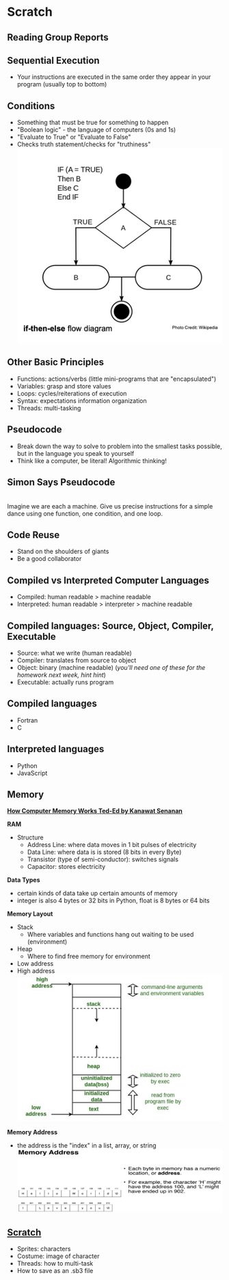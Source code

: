 # Scratch

## Reading Group Reports

## Sequential Execution
- Your instructions are executed in the same order they appear in your program (usually top to bottom)

## Conditions
- Something that must be true for something to happen
- "Boolean logic" - the language of computers (0s and 1s)
- "Evaluate to True" or "Evaluate to False"
- Checks truth statement/checks for "truthiness"
![](img/conditions.png)

## Other Basic Principles
- Functions: actions/verbs (little mini-programs that are "encapsulated")
- Variables: grasp and store values
- Loops: cycles/reiterations of execution
- Syntax: expectations information organization
- Threads: multi-tasking

## Pseudocode
- Break down the way to solve to problem into the smallest tasks possible, but in the language you speak to yourself
- Think like a computer, be literal! Algorithmic thinking!

## Simon Says Pseudocode
<br>Imagine we are each a machine. Give us precise instructions for a simple dance using one function, one condition, and one loop.</br>

## Code Reuse
- Stand on the shoulders of giants
- Be a good collaborator

## Compiled vs Interpreted Computer Languages
- Compiled: human readable > machine readable
- Interpreted: human readable > interpreter > machine readable

## Compiled languages: Source, Object, Compiler, Executable
- Source: what we write (human readable)
- Compiler: translates from source to object
- Object: binary (machine readable) (*you'll need one of these for the homework next week, hint hint*)
- Executable: actually runs program

## Compiled languages
- Fortran
- C

## Interpreted languages
- Python
- JavaScript

## Memory

**[How Computer Memory Works Ted-Ed by Kanawat Senanan](https://www.youtube.com/watch?v=p3q5zWCw8J4)**

**RAM**
- Structure
	- Address Line: where data moves in 1 bit pulses of electricity
	- Data Line: where data is is stored (8 bits in every Byte)
	- Transistor (type of semi-conductor): switches signals
	- Capacitor: stores electricity


**Data Types**
- certain kinds of data take up certain amounts of memory
- integer is also 4 bytes or 32 bits in Python, float is 8 bytes or 64 bits


**Memory Layout**
- Stack
	- Where variables and functions hang out waiting to be used (environment)
- Heap
	- Where to find free memory for environment
- Low address
- High address
![](img/stack.png)

**Memory Address**
- the address is the "index" in a list, array, or string
![](img/indices.png)

## [Scratch](https://scratch.mit.edu/)
- Sprites: characters
- Costume: image of character
- Threads: how to multi-task
- How to save as an .sb3 file
